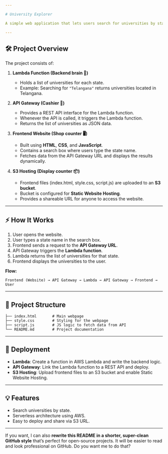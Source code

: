 ```yaml
---

# University Explorer

A simple web application that lets users search for universities by state in India. This project demonstrates how to connect **AWS Lambda**, **API Gateway**, and **S3 Static Website Hosting** to build a serverless web application.

---
```


## 🛠 Project Overview

The project consists of:

1. **Lambda Function (Backend brain 🧠)**

   * Holds a list of universities for each state.
   * Example: Searching for `"Telangana"` returns universities located in Telangana.

2. **API Gateway (Cashier 🧾)**

   * Provides a REST API interface for the Lambda function.
   * Whenever the API is called, it triggers the Lambda function.
   * Returns the list of universities as JSON data.

3. **Frontend Website (Shop counter 🖥)**

   * Built using **HTML**, **CSS**, and **JavaScript**.
   * Contains a search box where users type the state name.
   * Fetches data from the API Gateway URL and displays the results dynamically.

4. **S3 Hosting (Display counter 📦)**

   * Frontend files (index.html, style.css, script.js) are uploaded to an **S3 bucket**.
   * Bucket is configured for **Static Website Hosting**.
   * Provides a shareable URL for anyone to access the website.

---

## ⚡ How It Works

1. User opens the website.
2. User types a state name in the search box.
3. Frontend sends a request to the **API Gateway URL**.
4. API Gateway triggers the **Lambda function**.
5. Lambda returns the list of universities for that state.
6. Frontend displays the universities to the user.

**Flow:**

```
Frontend (Website) → API Gateway → Lambda → API Gateway → Frontend → User
```

---

## 📂 Project Structure

```
├── index.html       # Main webpage
├── style.css        # Styling for the webpage
├── script.js        # JS logic to fetch data from API
└── README.md        # Project documentation
```

---

## 🚀 Deployment

* **Lambda**: Create a function in AWS Lambda and write the backend logic.
* **API Gateway**: Link the Lambda function to a REST API and deploy.
* **S3 Hosting**: Upload frontend files to an S3 bucket and enable Static Website Hosting.

---

## 💡 Features

* Search universities by state.
* Serverless architecture using AWS.
* Easy to deploy and share via S3 URL.

---

If you want, I can also **rewrite this README in a shorter, super-clean GitHub style** that’s perfect for open-source projects. It will be easier to read and look professional on GitHub. Do you want me to do that?
